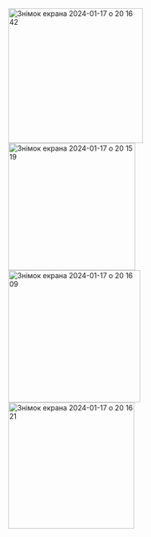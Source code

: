 <img width="269" alt="Знімок екрана 2024-01-17 о 20 16 42" src="https://github.com/antila3567/Crypto-Profiler-Il-SwiftUI/assets/69010621/5e1d6631-4a9a-4c51-8a9a-5c738e8d9787">
<img width="254" alt="Знімок екрана 2024-01-17 о 20 15 19" src="https://github.com/antila3567/Crypto-Profiler-Il-SwiftUI/assets/69010621/8349395b-30a9-4de9-8231-7acf88d7a6ad">
<img width="264" alt="Знімок екрана 2024-01-17 о 20 16 09" src="https://github.com/antila3567/Crypto-Profiler-Il-SwiftUI/assets/69010621/e1e01087-0d7a-422e-8e42-d3acc5e2b53a">
<img width="252" alt="Знімок екрана 2024-01-17 о 20 16 21" src="https://github.com/antila3567/Crypto-Profiler-Il-SwiftUI/assets/69010621/0c98621a-3e1c-4105-abdd-864d310059eb">

